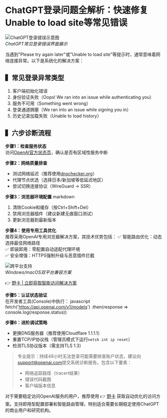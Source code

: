 # ChatGPT登录问题全解析：快速修复Unable to load site等常见错误

![ChatGPT登录错误示意图](https://bbtdd.com/wp-content/uploads/img/9288450530083.webp)  
*ChatGPT常见登录错误界面展示*

当遇到"Please try again later"或"Unable to load site"等提示时，通常意味着网络连接异常。以下是系统化的解决方案：

## ▍常见登录异常类型
1. 客户端初始化错误
2. 身份验证失败（Oops! We ran into an issue while authenticating you）
3. 服务不可用（Something went wrong）
4. 登录通道拥塞（We ran into an issue while signing you in）
5. 历史记录加载失败（Unable to load history）

## ▍六步诊断流程
**步骤1：检查服务状态**  
访问[OpenAI官方状态页](https://status.openai.com/)，确认是否有区域性服务中断

**步骤2：网络质量排查**
- 测试网络延迟（推荐使用[dnschecker.org](https://dnschecker.org/)）
- 代理节点优选（选择日本/新加坡等低延迟地区）
- 尝试切换连接协议（WireGuard → SSR）

**步骤3：浏览器环境配置**
markdown
1. 清除Cookie和缓存（按Ctrl+Shift+Del）
2. 禁用浏览器插件（建议新建无痕窗口测试）
3. 更新浏览器到最新版本


**步骤4：使用专用工具优化**  
推荐采用OpenAI专用浏览器解决方案，其技术优势包括：
✅ 智能路由优化：动态选择最佳网络路径  
✅ 即装即用：零配置自动适配代理环境  
✅ 安全增强：HTTPS强制升级与恶意插件拦截

![跨平台支持](https://bbtdd.com/wp-content/uploads/img/1415695205961.webp)  
*Windows/macOS双平台兼容方案*

👉 [野卡 | 立即获取智能访问解决方案](https://bbtdd.com/yeka)

**步骤5：认证状态验证**  
在开发者工具(Console)中执行：
javascript
fetch('https://api.openai.com/v1/models')
.then(response => console.log(response.status))


**步骤6：进阶调试策略**
- 更换DNS服务器（推荐使用Cloudflare 1.1.1.1）
- 重置TCP/IP协议栈（管理员模式下运行`netsh int ip reset`）
- 检测TLS协议版本（需支持TLS 1.3）

> 专业提示：持续48小时无法登录可能需要排查账户状态，建议向[support@openai.com](mailto:support@openai.com)提交系统诊断报告。包含以下要素：  
> - 网络追踪路径（tracert结果）  
> - 错误代码截图  
> - 客户端版本信息

对于需要稳定访问OpenAI服务的用户，推荐使用 👉 [野卡](https://bbtdd.com/yeka) 获取自动优化的访问方案。支持即用型配置部署和智能路由管理，特别适合需要长期稳定使用ChatGPT的商业用户和研究机构。